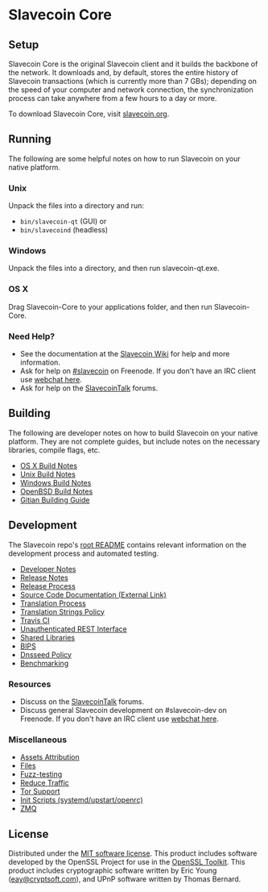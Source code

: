 Slavecoin Core
=============

Setup
---------------------
Slavecoin Core is the original Slavecoin client and it builds the backbone of the network. It downloads and, by default, stores the entire history of Slavecoin transactions (which is currently more than 7 GBs); depending on the speed of your computer and network connection, the synchronization process can take anywhere from a few hours to a day or more.

To download Slavecoin Core, visit [slavecoin.org](https://slavecoin.org).

Running
---------------------
The following are some helpful notes on how to run Slavecoin on your native platform.

### Unix

Unpack the files into a directory and run:

- `bin/slavecoin-qt` (GUI) or
- `bin/slavecoind` (headless)

### Windows

Unpack the files into a directory, and then run slavecoin-qt.exe.

### OS X

Drag Slavecoin-Core to your applications folder, and then run Slavecoin-Core.

### Need Help?

* See the documentation at the [Slavecoin Wiki](https://slavecoin.info/)
for help and more information.
* Ask for help on [#slavecoin](http://webchat.freenode.net?channels=slavecoin) on Freenode. If you don't have an IRC client use [webchat here](http://webchat.freenode.net?channels=slavecoin).
* Ask for help on the [SlavecoinTalk](https://slavecointalk.io/) forums.

Building
---------------------
The following are developer notes on how to build Slavecoin on your native platform. They are not complete guides, but include notes on the necessary libraries, compile flags, etc.

- [OS X Build Notes](build-osx.md)
- [Unix Build Notes](build-unix.md)
- [Windows Build Notes](build-windows.md)
- [OpenBSD Build Notes](build-openbsd.md)
- [Gitian Building Guide](gitian-building.md)

Development
---------------------
The Slavecoin repo's [root README](/README.md) contains relevant information on the development process and automated testing.

- [Developer Notes](developer-notes.md)
- [Release Notes](release-notes.md)
- [Release Process](release-process.md)
- [Source Code Documentation (External Link)](https://dev.visucore.com/slavecoin/doxygen/)
- [Translation Process](translation_process.md)
- [Translation Strings Policy](translation_strings_policy.md)
- [Travis CI](travis-ci.md)
- [Unauthenticated REST Interface](REST-interface.md)
- [Shared Libraries](shared-libraries.md)
- [BIPS](bips.md)
- [Dnsseed Policy](dnsseed-policy.md)
- [Benchmarking](benchmarking.md)

### Resources
* Discuss on the [SlavecoinTalk](https://slavecointalk.io/) forums.
* Discuss general Slavecoin development on #slavecoin-dev on Freenode. If you don't have an IRC client use [webchat here](http://webchat.freenode.net/?channels=slavecoin-dev).

### Miscellaneous
- [Assets Attribution](assets-attribution.md)
- [Files](files.md)
- [Fuzz-testing](fuzzing.md)
- [Reduce Traffic](reduce-traffic.md)
- [Tor Support](tor.md)
- [Init Scripts (systemd/upstart/openrc)](init.md)
- [ZMQ](zmq.md)

License
---------------------
Distributed under the [MIT software license](/COPYING).
This product includes software developed by the OpenSSL Project for use in the [OpenSSL Toolkit](https://www.openssl.org/). This product includes
cryptographic software written by Eric Young ([eay@cryptsoft.com](mailto:eay@cryptsoft.com)), and UPnP software written by Thomas Bernard.
